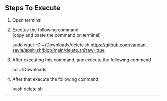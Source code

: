 ## Steps To Execute 
1. Open terminal
2. Exectue the following command  
  (copy and paste the command on terminal)
      
      sudo wget -O ~/Downloads/delete.sh https://github.com/vandan-savla/apsit-sh/blob/main/delete.sh?raw=true
  
3. After executing this command, and execute the following command
    
   cd ~/Downloads

4. After that execute the following command 
   
   bash delete.sh


-----------------------------------------------------------------------------------------------------------------------------------------------------------
